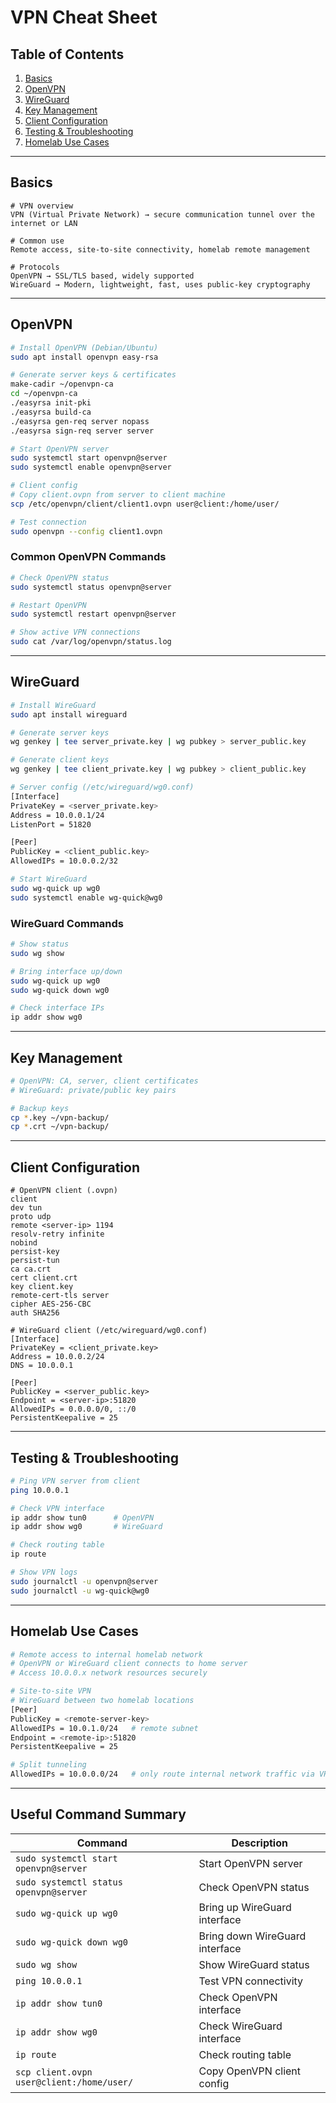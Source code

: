 # VPN Cheat Sheet

## Table of Contents

1. [Basics](#basics)
2. [OpenVPN](#openvpn)
3. [WireGuard](#wireguard)
4. [Key Management](#key-management)
5. [Client Configuration](#client-configuration)
6. [Testing & Troubleshooting](#testing--troubleshooting)
7. [Homelab Use Cases](#homelab-use-cases)

---

## Basics

```text
# VPN overview
VPN (Virtual Private Network) → secure communication tunnel over the internet or LAN

# Common use
Remote access, site-to-site connectivity, homelab remote management

# Protocols
OpenVPN → SSL/TLS based, widely supported
WireGuard → Modern, lightweight, fast, uses public-key cryptography
```

---

## OpenVPN

```bash
# Install OpenVPN (Debian/Ubuntu)
sudo apt install openvpn easy-rsa

# Generate server keys & certificates
make-cadir ~/openvpn-ca
cd ~/openvpn-ca
./easyrsa init-pki
./easyrsa build-ca
./easyrsa gen-req server nopass
./easyrsa sign-req server server

# Start OpenVPN server
sudo systemctl start openvpn@server
sudo systemctl enable openvpn@server

# Client config
# Copy client.ovpn from server to client machine
scp /etc/openvpn/client/client1.ovpn user@client:/home/user/

# Test connection
sudo openvpn --config client1.ovpn
```

### Common OpenVPN Commands

```bash
# Check OpenVPN status
sudo systemctl status openvpn@server

# Restart OpenVPN
sudo systemctl restart openvpn@server

# Show active VPN connections
sudo cat /var/log/openvpn/status.log
```

---

## WireGuard

```bash
# Install WireGuard
sudo apt install wireguard

# Generate server keys
wg genkey | tee server_private.key | wg pubkey > server_public.key

# Generate client keys
wg genkey | tee client_private.key | wg pubkey > client_public.key

# Server config (/etc/wireguard/wg0.conf)
[Interface]
PrivateKey = <server_private.key>
Address = 10.0.0.1/24
ListenPort = 51820

[Peer]
PublicKey = <client_public.key>
AllowedIPs = 10.0.0.2/32

# Start WireGuard
sudo wg-quick up wg0
sudo systemctl enable wg-quick@wg0
```

### WireGuard Commands

```bash
# Show status
sudo wg show

# Bring interface up/down
sudo wg-quick up wg0
sudo wg-quick down wg0

# Check interface IPs
ip addr show wg0
```

---

## Key Management

```bash
# OpenVPN: CA, server, client certificates
# WireGuard: private/public key pairs

# Backup keys
cp *.key ~/vpn-backup/
cp *.crt ~/vpn-backup/
```

---

## Client Configuration

```text
# OpenVPN client (.ovpn)
client
dev tun
proto udp
remote <server-ip> 1194
resolv-retry infinite
nobind
persist-key
persist-tun
ca ca.crt
cert client.crt
key client.key
remote-cert-tls server
cipher AES-256-CBC
auth SHA256
```

```text
# WireGuard client (/etc/wireguard/wg0.conf)
[Interface]
PrivateKey = <client_private.key>
Address = 10.0.0.2/24
DNS = 10.0.0.1

[Peer]
PublicKey = <server_public.key>
Endpoint = <server-ip>:51820
AllowedIPs = 0.0.0.0/0, ::/0
PersistentKeepalive = 25
```

---

## Testing & Troubleshooting

```bash
# Ping VPN server from client
ping 10.0.0.1

# Check VPN interface
ip addr show tun0      # OpenVPN
ip addr show wg0       # WireGuard

# Check routing table
ip route

# Show VPN logs
sudo journalctl -u openvpn@server
sudo journalctl -u wg-quick@wg0
```

---

## Homelab Use Cases

```bash
# Remote access to internal homelab network
# OpenVPN or WireGuard client connects to home server
# Access 10.0.0.x network resources securely

# Site-to-site VPN
# WireGuard between two homelab locations
[Peer]
PublicKey = <remote-server-key>
AllowedIPs = 10.0.1.0/24   # remote subnet
Endpoint = <remote-ip>:51820
PersistentKeepalive = 25

# Split tunneling
AllowedIPs = 10.0.0.0/24   # only route internal network traffic via VPN
```

---

## Useful Command Summary

| Command                                   | Description                    |
| ----------------------------------------- | ------------------------------ |
| `sudo systemctl start openvpn@server`     | Start OpenVPN server           |
| `sudo systemctl status openvpn@server`    | Check OpenVPN status           |
| `sudo wg-quick up wg0`                    | Bring up WireGuard interface   |
| `sudo wg-quick down wg0`                  | Bring down WireGuard interface |
| `sudo wg show`                            | Show WireGuard status          |
| `ping 10.0.0.1`                           | Test VPN connectivity          |
| `ip addr show tun0`                       | Check OpenVPN interface        |
| `ip addr show wg0`                        | Check WireGuard interface      |
| `ip route`                                | Check routing table            |
| `scp client.ovpn user@client:/home/user/` | Copy OpenVPN client config     |



